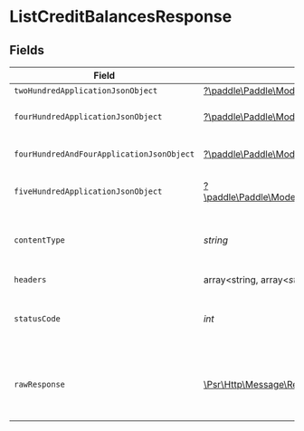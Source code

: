 # ListCreditBalancesResponse


## Fields

| Field                                                                                                                                                                 | Type                                                                                                                                                                  | Required                                                                                                                                                              | Description                                                                                                                                                           |
| --------------------------------------------------------------------------------------------------------------------------------------------------------------------- | --------------------------------------------------------------------------------------------------------------------------------------------------------------------- | --------------------------------------------------------------------------------------------------------------------------------------------------------------------- | --------------------------------------------------------------------------------------------------------------------------------------------------------------------- |
| `twoHundredApplicationJsonObject`                                                                                                                                     | [?\paddle\Paddle\Models\Operations\ListCreditBalancesResponseBody](../../Models/Operations/ListCreditBalancesResponseBody.md)                                         | :heavy_minus_sign:                                                                                                                                                    | OK                                                                                                                                                                    |
| `fourHundredApplicationJsonObject`                                                                                                                                    | [?\paddle\Paddle\Models\Operations\ListCreditBalancesCustomersResponseBody](../../Models/Operations/ListCreditBalancesCustomersResponseBody.md)                       | :heavy_minus_sign:                                                                                                                                                    | General error response                                                                                                                                                |
| `fourHundredAndFourApplicationJsonObject`                                                                                                                             | [?\paddle\Paddle\Models\Operations\ListCreditBalancesCustomersResponseResponseBody](../../Models/Operations/ListCreditBalancesCustomersResponseResponseBody.md)       | :heavy_minus_sign:                                                                                                                                                    | General error response                                                                                                                                                |
| `fiveHundredApplicationJsonObject`                                                                                                                                    | [?\paddle\Paddle\Models\Operations\ListCreditBalancesCustomersResponse500ResponseBody](../../Models/Operations/ListCreditBalancesCustomersResponse500ResponseBody.md) | :heavy_minus_sign:                                                                                                                                                    | General error response                                                                                                                                                |
| `contentType`                                                                                                                                                         | *string*                                                                                                                                                              | :heavy_check_mark:                                                                                                                                                    | HTTP response content type for this operation                                                                                                                         |
| `headers`                                                                                                                                                             | array<string, array<*string*>>                                                                                                                                        | :heavy_check_mark:                                                                                                                                                    | N/A                                                                                                                                                                   |
| `statusCode`                                                                                                                                                          | *int*                                                                                                                                                                 | :heavy_check_mark:                                                                                                                                                    | HTTP response status code for this operation                                                                                                                          |
| `rawResponse`                                                                                                                                                         | [\Psr\Http\Message\ResponseInterface](https://www.php-fig.org/psr/psr-7/#33-psrhttpmessageresponseinterface)                                                          | :heavy_check_mark:                                                                                                                                                    | Raw HTTP response; suitable for custom response parsing                                                                                                               |